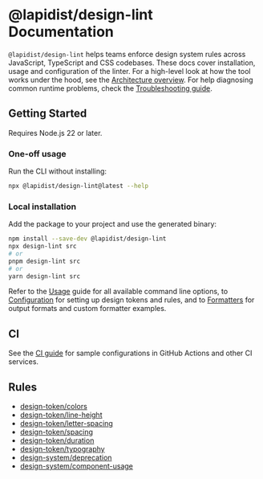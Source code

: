# @lapidist/design-lint Documentation

`@lapidist/design-lint` helps teams enforce design system rules across JavaScript,
TypeScript and CSS codebases. These docs cover installation, usage and
configuration of the linter. For a high-level look at how the tool works under
the hood, see the [Architecture overview](architecture.md). For help diagnosing
common runtime problems, check the [Troubleshooting guide](troubleshooting.md).

## Getting Started

Requires Node.js 22 or later.

### One-off usage

Run the CLI without installing:

```bash
npx @lapidist/design-lint@latest --help
```

### Local installation

Add the package to your project and use the generated binary:

```bash
npm install --save-dev @lapidist/design-lint
npx design-lint src
# or
pnpm design-lint src
# or
yarn design-lint src
```

Refer to the [Usage](usage.md) guide for all available command line options,
to [Configuration](configuration.md) for setting up design tokens and rules, and
to [Formatters](formatters.md) for output formats and custom formatter
examples.

## CI

See the [CI guide](ci.md) for sample configurations in GitHub Actions and other CI services.

## Rules

 - [design-token/colors](rules/design-token/colors.md)
 - [design-token/line-height](rules/design-token/line-height.md)
 - [design-token/letter-spacing](rules/design-token/letter-spacing.md)
 - [design-token/spacing](rules/design-token/spacing.md)
 - [design-token/duration](rules/design-token/duration.md)
 - [design-token/typography](rules/design-token/typography.md)
  - [design-system/deprecation](rules/design-system/deprecation.md)
  - [design-system/component-usage](rules/design-system/component-usage.md)
